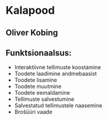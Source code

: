 # Kalapood

## Oliver Kobing

## Funktsionaalsus:
* Interaktiivne tellimuste koostamine
* Toodete laadimine andmebaasist
* Toodete lisamine
* Toodete muutmine
* Toodete eemaldamine
* Tellimuste salvestumine
* Salvestatud tellimustele naasemine
* Brošüüri vaade
